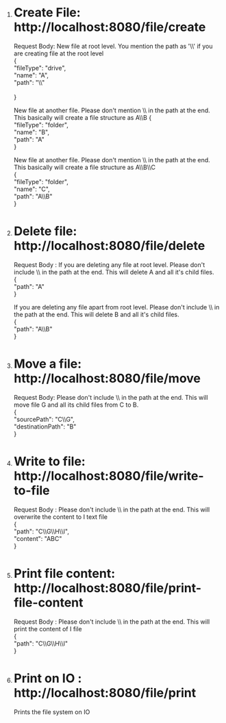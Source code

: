 
1. # Create File: http://localhost:8080/file/create

    Request Body: New file at root level. You mention the path as '\\\\' if you are creating file at the root level </br>
    { </br>
      "fileType": "drive", </br>
      "name": "A", </br>
      "path": "\\\\" </br>  
    } </br>

    New file at another file. Please don't mention \\\\ in the path at the end. This basically will create a file structure as A\\\\B 
    { </br> 
      "fileType": "folder", </br> 
      "name": "B", </br> 
      "path": "A"  </br> 
    } </br> 

    New file at another file. Please don't mention \\\\ in the path at the end. This basically will create a file structure as A\\\\B\\\\C  
    { </br> 
      "fileType": "folder", </br> 
      "name": "C", </br> 
      "path": "A\\\\B" </br> 
    } </br> 


2. # Delete file: http://localhost:8080/file/delete
    
    Request Body :  If you are deleting any file at root level. Please don't include \\\\ in the path at the end. This will delete A and all it's child files. </br> 
    { </br> 
      "path": "A" </br> 
    } </br> 

   If you are deleting any file apart from root level. Please don't include \\\\ in the path at the end. This will delete B and all it's child files. </br> 
   { </br> 
      "path": "A\\\\B" </br> 
   } </br> 
    
3. # Move a file: http://localhost:8080/file/move

   Request Body: Please don't include \\\\ in the path at the end. This will move file G and all its child files from C to B. </br> 
   { </br> 
     "sourcePath": "C\\\\G", </br> 
     "destinationPath": "B" </br> 
   } </br> 

4. # Write to file: http://localhost:8080/file/write-to-file

   Request Body : Please don't include \\\\ in the path at the end. This will overwrite the content to I text file </br> 
   { </br> 
       "path": "C\\\\G\\\\H\\\\I", </br> 
       "content": "ABC" </br> 
   } </br> 

5. # Print file content: http://localhost:8080/file/print-file-content

    Request Body : Please don't include \\\\ in the path at the end. This will print the content of I file </br> 
    { </br> 
        "path": "C\\\\G\\\\H\\\\I" </br> 
    } </br> 

6. # Print on IO : http://localhost:8080/file/print   

    Prints the file system on IO 
